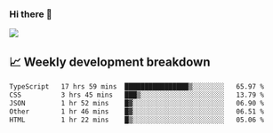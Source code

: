 ### Hi there 👋
<img align="center" src="https://github-readme-stats.vercel.app/api?username=Tumao727&show_icons=true&hide_title=true&theme=dracula" />


## 📈 Weekly development breakdown
<!--START_SECTION:waka-->

```txt
TypeScript   17 hrs 59 mins  ████████████████▒░░░░░░░░   65.97 %
CSS          3 hrs 45 mins   ███▒░░░░░░░░░░░░░░░░░░░░░   13.79 %
JSON         1 hr 52 mins    █▓░░░░░░░░░░░░░░░░░░░░░░░   06.90 %
Other        1 hr 46 mins    █▓░░░░░░░░░░░░░░░░░░░░░░░   06.51 %
HTML         1 hr 22 mins    █▒░░░░░░░░░░░░░░░░░░░░░░░   05.06 %
```

<!--END_SECTION:waka-->